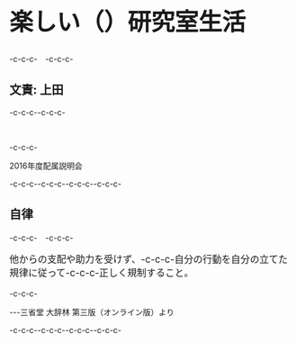 <h1 style="font-size:300%">楽しい（）研究室生活</h1>-c-c-c-　-c-c-c-<h2>文責: 上田</h2>-c-c-c--c-c-c-<p>&nbsp;</p>-c-c-c-<p>2016年度配属説明会</p>-c-c-c--c-c-c-<!--nextpage-->-c-c-c--c-c-c-<h2>自律</h2>-c-c-c-　-c-c-c-<p style="font-size:120%">他からの支配や助力を受けず、-c-c-c-自分の行動を自分の立てた規律に従って-c-c-c-正しく規制すること。 </p>-c-c-c-<p>---三省堂 大辞林 第三版（オンライン版）より</p>-c-c-c--c-c-c--c-c-c-<!--nextpage-->-c-c-c-
